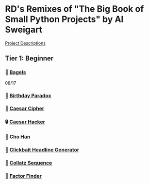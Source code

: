 # RD's Remixes of "The Big Book of Small Python Projects" by Al Sweigart
[Project Descriptions](https://inventwithpython.com/bigbookpython/)
## Tier 1: Beginner
### :bagel: [Bagels](/bagels.py)
08/17
### :birthday: [Birthday Paradox](/birthday_paradox.py)
### :closed_lock_with_key: [Caesar Cipher](/ccipher.py)
### :lock: [Caesar Hacker](/chacker.py)
### :game_die: [Cho Han](/cho_han.py)
### :newspaper: [Clickbait Headline Generator](/clickbait_headline_generator.py)
### :1234: [Collatz Sequence](/collatz_sequence.py)
### :mag_right: [Factor Finder](/factor_finder.py)
